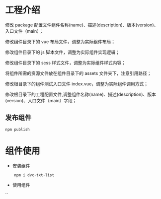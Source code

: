 <!--
 * @Descripttion:
 * @version:
 * @Author: cholee
 * @Date: 2020-06-09 16:52:04
 * @LastEditors: cholee
 * @LastEditTime: 2020-08-26 14:20:56
-->

# 工程介绍

修改 package 配置文件组件名称(name)、描述(description)、版本(version)、入口文件（main）；

修改组件目录下的 vue 布局文件，调整为实际组件布局；

修改组件目录下的 js 脚本文件，调整为实际组件实现逻辑；

修改组件目录下的 scss 样式文件，调整为实际组件样式内容；

将组件所需的资源文件放在组件目录下的 assets 文件夹下，注意引用路径；

修改根目录下的组件测试入口文件 index.vue，调整为实际组件调用方式；

修改根目录下的工程配置文件,调整组件名称(name)、描述(description)、版本(version)、入口文件（main）字段；

## 发布组件

```js
npm publish
```

# 组件使用

- 安装组件

```js
    npm i dvc-txt-list
```

- 使用组件

``
<template>
  <div class="dcv-txt-list">
    <div class="module" data-theme="default-theme">
      <!-- 使用组件 -->
      <dcvtxtlist
        :configuration="testData.configuration"
        :information="testData.information"
        :theme="theme"
      ></dcvtxtlist>
    </div>
  </div>
</template>

<script>
// 使用 npm i dvc-txt-list 命令安装引用
// import dcvtxtlist from 'dcv-txt-list';
//绝对路径引用，需拷贝组件文佳至本地
// import dcvtxtlist from "./dcv-txt-list/widge/index.js";
/**
 * @author lichao
 * @version 1.0.0
 * @description 组件使用和测试
 */
export default {
  name: "App",
  // 注册组件
  components: { dcvtxtlist },
  data() {
    // TODO 初始化数据
    return {
      testData: {
        configuration: {
          fontSize: 16,
          themeColor: "#2196f3",
        },
        information: {
          data: [
            {
              name: "序号",
              total: "",
              unit: "",
              children: [
                {
                  name: "",
                  value: "1",
                },
                {
                  name: "",
                  value: "2",
                },
                {
                  name: "",
                  value: "3",
                },
                {
                  name: "",
                  value: "44",
                },
                {
                  name: "",
                  value: "5",
                },
                {
                  name: "",
                  value: "46",
                },
              ],
            },
            {
              name: "区域名称",
              type: "",
              total: "",
              unit: "",
              children: [
                {
                  name: "",
                  value: "抚顺北站",
                },
                {
                  name: "",
                  value: "抚顺职业技术学院",
                },
                {
                  name: "",
                  value: "抚顺北站",
                },
                {
                  name: "",
                  value: "辽宁石油化工大学",
                },
                {
                  name: "",
                  value: "45",
                },
                {
                  name: "",
                  value: "5",
                },
              ],
            },
            {
              name: "人数",
              type: "",
              total: "",
              unit: "人",
              children: [
                {
                  name: "人数",
                  value: "342",
                },
                {
                  name: "人数",
                  value: "4554",
                },
                {
                  name: "人数",
                  value: "12565",
                },
                {
                  name: "人数",
                  value: "77684",
                },
                {
                  name: "",
                  value: "47",
                },
                {
                  name: "",
                  value: "6",
                },
              ],
            },
          ],
        },
      },
    };
  },
  mounted() {},
  methods: {},
};
</script>
<style scope lang="scss">
.dcv-txt-list {
  display: flex;
  flex-wrap: wrap;
  .module {
    width: 400px;
    height: 300px;
    border: 1px solid #ccc;
    margin: 12px;
    // padding: 24px;
    background: #011840;
  }
  .app-from {
    position: absolute;
    top: 0;
    right: 0px;
    height: 100vh;
    width: 300px;
    overflow-y: scroll;
  }
}
</style>
```
